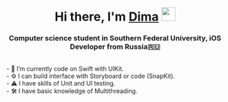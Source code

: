 <h1 align="center">Hi there, I'm <a href="https://www.linkedin.com/in/dmitriy-fetyukhin-93b56822a/" target="_blank">Dima</a> 
<img src="https://github.com/blackcater/blackcater/raw/main/images/Hi.gif" height="32"/></h1>
<h3 align="center">Computer science student in Southern Federal University, iOS Developer from Russia🇷🇺</h3>
<br>- 🔭 I’m currently code on Swift with UIKit.
<br>- ⚙️ I can build interface with Storyboard or code (SnapKit).
<br>- ⚠️ I have skills of Unit and UI testing.
<br>- 🛠 I have basic knowledge of Multithreading.

